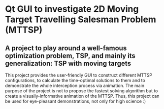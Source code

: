 # Qt GUI to investigate 2D Moving Target Travelling Salesman Problem (MTTSP)

## A project to play around a well-famous optimization problem, TSP, and mainly its generalization: TSP with moving targets

This project provides the user-friendly GUI to construct different MTTSP configurations, to calculate the time-optimal solutions to them and to demonstrate the whole interception process via animation.
The main purpose of the project is not to propose the fastest solving algorithm but to create a visually-informative animation of the MTTSP. Thus, this project can be used for eye-pleasant demonstrations, not only for high science :)
